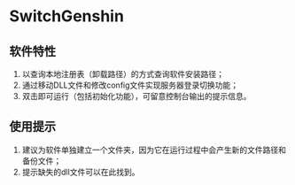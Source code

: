 # SwitchGenshin

## 软件特性
1. 以查询本地注册表（卸载路径）的方式查询软件安装路径；
2. 通过移动DLL文件和修改config文件实现服务器登录切换功能；
3. 双击即可运行（包括初始化功能），可留意控制台输出的提示信息。

## 使用提示
1. 建议为软件单独建立一个文件夹，因为它在运行过程中会产生新的文件路径和备份文件；
2. 提示缺失的dll文件可以在此找到。
